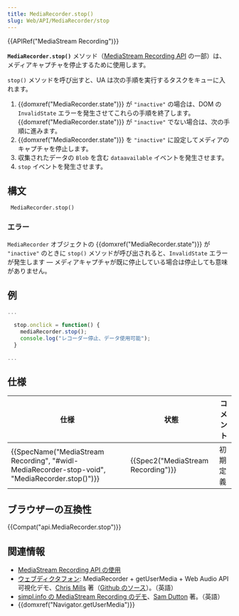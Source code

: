 ```yaml
---
title: MediaRecorder.stop()
slug: Web/API/MediaRecorder/stop
---
```


{{APIRef("MediaStream Recording")}}

**`MediaRecorder.stop()`** メソッド（[MediaStream Recording API](/ja/docs/Web/API/MediaStream_Recording_API) の一部）は、メディアキャプチャを停止するために使用します。

`stop()` メソッドを呼び出すと、UA は次の手順を実行するタスクをキューに入れます。

1. {{domxref("MediaRecorder.state")}} が `"inactive"` の場合は、DOM の `InvalidState` エラーを発生させてこれらの手順を終了します。 {{domxref("MediaRecorder.state")}} が `"inactive"` でない場合は、次の手順に進みます。
2. {{domxref("MediaRecorder.state")}} を `"inactive"` に設定してメディアのキャプチャを停止します。
3. 収集されたデータの `Blob` を含む `dataavailable` イベントを発生させます。
4. `stop` イベントを発生させます。

## 構文

```
 MediaRecorder.stop()
```

### エラー

`MediaRecorder` オブジェクトの {{domxref("MediaRecorder.state")}} が `"inactive"` のときに `stop()` メソッドが呼び出されると、`InvalidState` エラーが発生します — メディアキャプチャが既に停止している場合は停止しても意味がありません。

## 例

```js
...

  stop.onclick = function() {
    mediaRecorder.stop();
    console.log("レコーダー停止、データ使用可能");
  }

...
```

## 仕様

| 仕様                                                                                                                         | 状態                                         | コメント |
| ---------------------------------------------------------------------------------------------------------------------------- | -------------------------------------------- | -------- |
| {{SpecName("MediaStream Recording", "#widl-MediaRecorder-stop-void", "MediaRecorder.stop()")}} | {{Spec2("MediaStream Recording")}} | 初期定義 |

## ブラウザーの互換性

{{Compat("api.MediaRecorder.stop")}}

## 関連情報

- [Media​Stream Recording API の使用](/ja/docs/Web/API/MediaStream_Recording_API/Using_the_MediaStream_Recording_API)
- [ウェブディクタフォン](http://mdn.github.io/web-dictaphone/): MediaRecorder + getUserMedia + Web Audio API 可視化デモ、[Chris Mills](https://twitter.com/chrisdavidmills) 著（[Github のソース](https://github.com/mdn/web-dictaphone/)）。（英語）
- [simpl.info の MediaStream Recording のデモ](http://simpl.info/mediarecorder/)、[Sam Dutton](https://twitter.com/sw12) 著。（英語）
- {{domxref("Navigator.getUserMedia")}}
